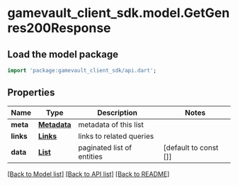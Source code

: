 # gamevault_client_sdk.model.GetGenres200Response

## Load the model package
```dart
import 'package:gamevault_client_sdk/api.dart';
```

## Properties
Name | Type | Description | Notes
------------ | ------------- | ------------- | -------------
**meta** | [**Metadata**](Metadata.md) | metadata of this list | 
**links** | [**Links**](Links.md) | links to related queries | 
**data** | [**List<GenreMetadata>**](GenreMetadata.md) | paginated list of entities | [default to const []]

[[Back to Model list]](../README.md#documentation-for-models) [[Back to API list]](../README.md#documentation-for-api-endpoints) [[Back to README]](../README.md)


